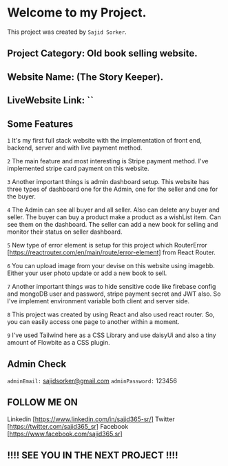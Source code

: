 # Welcome to my Project.

This project was created by `Sajid Sorker`.

## Project Category: Old book selling website.
## Website Name: (The Story Keeper).
## LiveWebsite Link: ``

## Some Features

`1` It's my first full stack website with the implementation of front end, backend, server and with live payment method.

`2` The main feature and most interesting is Stripe payment method. I've implemented stripe card payment on this website.

`3` Another important things is admin dashboard setup. This website has three types of dashboard one for the Admin, one for the seller and one for the buyer.

`4` The Admin can see all buyer and all seller. Also can delete any buyer and seller. The buyer can buy a product make a product as a wishList item. Can see them on the dashboard. The seller can add a new book for selling and monitor their status on seller dashboard.

`5` New type of error element is setup for this project which RouterError [https://reactrouter.com/en/main/route/error-element] from React Router.

`6` You can upload image from your devise on this website using imagebb. Either your user photo update or add a new book to sell.

`7` Another important things was to hide sensitive code like firebase config and mongoDB user and 
password, stripe payment secret and JWT also. So I've implement environment variable both client and server side.

`8` This project was created by using React and also used react router. So, you can easily access one page to another within a moment.

`9` I've used Tailwind here as a CSS Library and use daisyUi and also a tiny amount of Flowbite as a CSS plugin.

## Admin Check
`adminEmail:` sajidsorker@gmail.com
`adminPassword:` 123456


## FOLLOW ME ON

Linkedin [https://www.linkedin.com/in/sajid365-sr/]
Twitter [https://twitter.com/sajid365_sr]
Facebook [https://www.facebook.com/sajid365.sr]


## !!!! SEE YOU IN THE NEXT PROJECT !!!!

